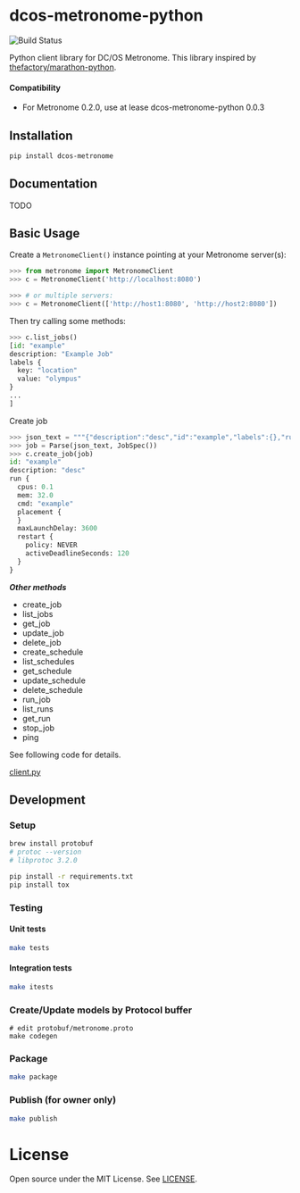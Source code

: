 # dcos-metronome-python

![Build Status](https://circleci.com/gh/tsukaby/dcos-metronome-python.svg?style=shield&circle-token=449ff532f9d0943476a054e97a29cb62b001442e)

Python client library for DC/OS Metronome.
This library inspired by [thefactory/marathon-python](https://github.com/thefactory/marathon-python).

#### Compatibility

* For Metronome 0.2.0, use at lease dcos-metronome-python 0.0.3

## Installation

```bash
pip install dcos-metronome
```

## Documentation

TODO

## Basic Usage

Create a `MetronomeClient()` instance pointing at your Metronome server(s):
```python
>>> from metronome import MetronomeClient
>>> c = MetronomeClient('http://localhost:8080')

>>> # or multiple servers:
>>> c = MetronomeClient(['http://host1:8080', 'http://host2:8080'])
```

Then try calling some methods:
```python
>>> c.list_jobs()
[id: "example"
description: "Example Job"
labels {
  key: "location"
  value: "olympus"
}
...
]
```

Create job

```python
>>> json_text = """{"description":"desc","id":"example","labels":{},"run":{"artifacts":[],"cmd":"example","cpus":0.1,"disk":0,"env":{},"maxLaunchDelay":3600,"mem":32,"restart":{"activeDeadlineSeconds":120,"policy":"NEVER"},"volumes":[]}}"""
>>> job = Parse(json_text, JobSpec())
>>> c.create_job(job)
id: "example"
description: "desc"
run {
  cpus: 0.1
  mem: 32.0
  cmd: "example"
  placement {
  }
  maxLaunchDelay: 3600
  restart {
    policy: NEVER
    activeDeadlineSeconds: 120
  }
}
```

***Other methods***

- create_job
- list_jobs
- get_job
- update_job
- delete_job
- create_schedule
- list_schedules
- get_schedule
- update_schedule
- delete_schedule
- run_job
- list_runs
- get_run
- stop_job
- ping

See following code for details.

[client.py](metronome/client.py)

## Development

### Setup

```bash
brew install protobuf
# protoc --version
# libprotoc 3.2.0

pip install -r requirements.txt
pip install tox
```

### Testing

#### Unit tests

```bash
make tests
```

#### Integration tests

```bash
make itests
```

### Create/Update models by Protocol buffer

```
# edit protobuf/metronome.proto
make codegen
```

### Package

```bash
make package
```

### Publish (for owner only)

```bash
make publish
```

# License

Open source under the MIT License. See [LICENSE](LICENSE).
